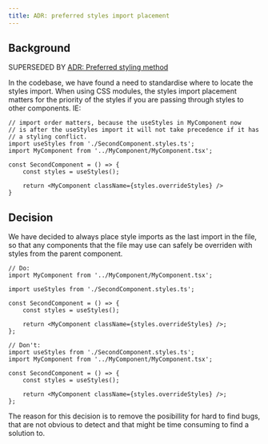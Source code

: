 ```yaml
---
title: ADR: preferred styles import placement
---
```


## Background

SUPERSEDED BY [ADR: Preferred styling method](./preferred-styling-method.md)

In the codebase, we have found a need to standardise where to locate the styles import. When using CSS modules, the styles import placement matters for the priority of the styles if you are passing through styles to other components. IE:

```
// import order matters, because the useStyles in MyComponent now
// is after the useStyles import it will not take precedence if it has
// a styling conflict.
import useStyles from './SecondComponent.styles.ts';
import MyComponent from '../MyComponent/MyComponent.tsx';

const SecondComponent = () => {
    const styles = useStyles();

    return <MyComponent className={styles.overrideStyles} />
}
```

## Decision

We have decided to always place style imports as the last import in the file, so that any components that the file may use can safely be overriden with styles from the parent component.

```tsx
// Do:
import MyComponent from '../MyComponent/MyComponent.tsx';

import useStyles from './SecondComponent.styles.ts';

const SecondComponent = () => {
    const styles = useStyles();

    return <MyComponent className={styles.overrideStyles} />;
};

// Don't:
import useStyles from './SecondComponent.styles.ts';
import MyComponent from '../MyComponent/MyComponent.tsx';

const SecondComponent = () => {
    const styles = useStyles();

    return <MyComponent className={styles.overrideStyles} />;
};
```

The reason for this decision is to remove the posibillity for hard to find bugs, that are not obvious to detect and that might be time consuming to find a solution to.
